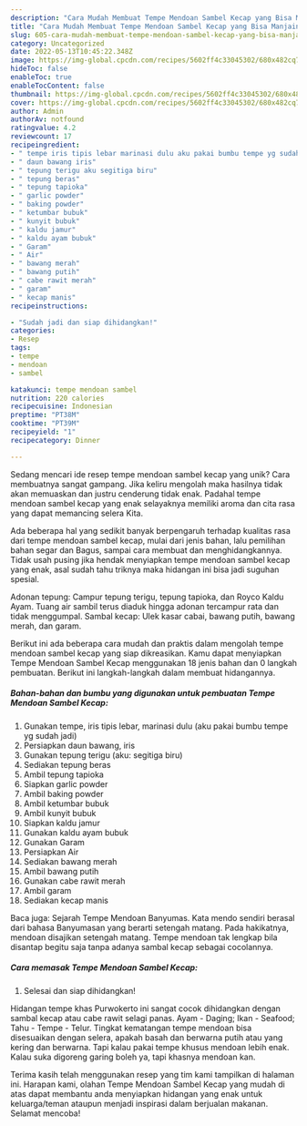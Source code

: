 ```yaml
---
description: "Cara Mudah Membuat Tempe Mendoan Sambel Kecap yang Bisa Manjain Lidah"
title: "Cara Mudah Membuat Tempe Mendoan Sambel Kecap yang Bisa Manjain Lidah"
slug: 605-cara-mudah-membuat-tempe-mendoan-sambel-kecap-yang-bisa-manjain-lidah
category: Uncategorized
date: 2022-05-13T10:45:22.348Z
image: https://img-global.cpcdn.com/recipes/5602ff4c33045302/680x482cq70/tempe-mendoan-sambel-kecap-foto-resep-utama.jpg
hideToc: false
enableToc: true
enableTocContent: false
thumbnail: https://img-global.cpcdn.com/recipes/5602ff4c33045302/680x482cq70/tempe-mendoan-sambel-kecap-foto-resep-utama.jpg
cover: https://img-global.cpcdn.com/recipes/5602ff4c33045302/680x482cq70/tempe-mendoan-sambel-kecap-foto-resep-utama.jpg
author: Admin
authorAv: notfound
ratingvalue: 4.2
reviewcount: 17
recipeingredient:
- " tempe iris tipis lebar marinasi dulu aku pakai bumbu tempe yg sudah jadi"
- " daun bawang iris"
- " tepung terigu aku segitiga biru"
- " tepung beras"
- " tepung tapioka"
- " garlic powder"
- " baking powder"
- " ketumbar bubuk"
- " kunyit bubuk"
- " kaldu jamur"
- " kaldu ayam bubuk"
- " Garam"
- " Air"
- " bawang merah"
- " bawang putih"
- " cabe rawit merah"
- " garam"
- " kecap manis"
recipeinstructions:

- "Sudah jadi dan siap dihidangkan!"
categories:
- Resep
tags:
- tempe
- mendoan
- sambel

katakunci: tempe mendoan sambel 
nutrition: 220 calories
recipecuisine: Indonesian
preptime: "PT38M"
cooktime: "PT39M"
recipeyield: "1"
recipecategory: Dinner

---
```





Sedang mencari ide resep tempe mendoan sambel kecap yang unik? Cara membuatnya sangat gampang. Jika keliru mengolah maka hasilnya tidak akan memuaskan dan justru cenderung tidak enak. Padahal tempe mendoan sambel kecap yang enak selayaknya memiliki aroma dan cita rasa yang dapat memancing selera Kita.





Ada beberapa hal yang sedikit banyak berpengaruh terhadap kualitas rasa dari tempe mendoan sambel kecap, mulai dari jenis bahan, lalu pemilihan bahan segar dan Bagus, sampai cara membuat dan menghidangkannya. Tidak usah pusing jika hendak menyiapkan tempe mendoan sambel kecap yang enak,      asal sudah tahu triknya maka hidangan ini bisa jadi suguhan spesial.














Adonan tepung: Campur tepung terigu, tepung tapioka, dan Royco Kaldu Ayam. Tuang air sambil terus diaduk hingga adonan tercampur rata dan tidak menggumpal. Sambal kecap: Ulek kasar cabai, bawang putih, bawang merah, dan garam.






Berikut ini ada beberapa cara mudah dan praktis dalam mengolah tempe mendoan sambel kecap yang siap dikreasikan. Kamu dapat menyiapkan Tempe Mendoan Sambel Kecap menggunakan 18 jenis bahan dan 0 langkah pembuatan. Berikut ini langkah-langkah dalam membuat hidangannya.

<!--inarticleads1-->

##### Bahan-bahan dan bumbu yang digunakan untuk pembuatan Tempe Mendoan Sambel Kecap:

1. Gunakan  tempe, iris tipis lebar, marinasi dulu (aku pakai bumbu tempe yg sudah jadi)
1. Persiapkan  daun bawang, iris
1. Gunakan  tepung terigu (aku: segitiga biru)
1. Sediakan  tepung beras
1. Ambil  tepung tapioka
1. Siapkan  garlic powder
1. Ambil  baking powder
1. Ambil  ketumbar bubuk
1. Ambil  kunyit bubuk
1. Siapkan  kaldu jamur
1. Gunakan  kaldu ayam bubuk
1. Gunakan  Garam
1. Persiapkan  Air
1. Sediakan  bawang merah
1. Ambil  bawang putih
1. Gunakan  cabe rawit merah
1. Ambil  garam
1. Sediakan  kecap manis


Baca juga: Sejarah Tempe Mendoan Banyumas. Kata mendo sendiri berasal dari bahasa Banyumasan yang berarti setengah matang. Pada hakikatnya, mendoan disajikan setengah matang. Tempe mendoan tak lengkap bila disantap begitu saja tanpa adanya sambal kecap sebagai cocolannya. 

<!--inarticleads2-->

##### Cara memasak Tempe Mendoan Sambel Kecap:


1. Selesai dan siap dihidangkan!

Hidangan tempe khas Purwokerto ini sangat cocok dihidangkan dengan sambal kecap atau cabe rawit selagi panas. Ayam - Daging; Ikan - Seafood; Tahu - Tempe - Telur. Tingkat kematangan tempe mendoan bisa disesuaikan dengan selera, apakah basah dan berwarna putih atau yang kering dan berwarna. Tapi kalau pakai tempe khusus mendoan lebih enak. Kalau suka digoreng garing boleh ya, tapi khasnya mendoan kan. 

Terima kasih telah menggunakan resep yang tim kami tampilkan di halaman ini. Harapan kami, olahan Tempe Mendoan Sambel Kecap yang mudah di atas dapat membantu anda menyiapkan hidangan yang enak untuk keluarga/teman ataupun menjadi inspirasi dalam berjualan makanan. Selamat mencoba!
